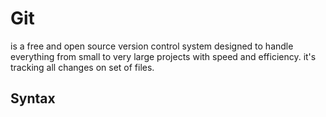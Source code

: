 # Git
is a free and open source version control system designed to handle everything from small to very large projects with speed and efficiency.
it's tracking all changes on set of files.
## Syntax
